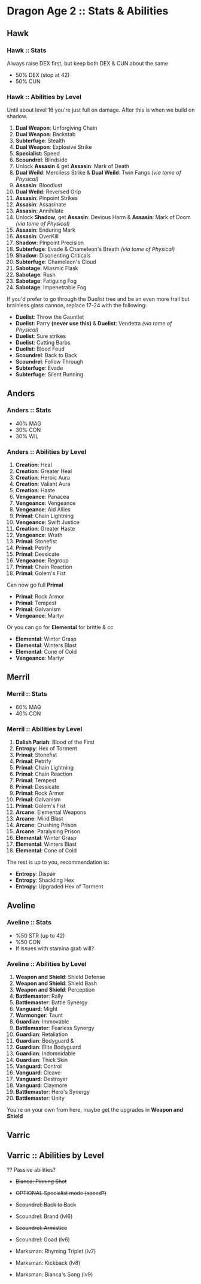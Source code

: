 # Dragon Age 2 :: Stats & Abilities

## Hawk

### Hawk :: Stats

Always raise DEX first, but keep both DEX & CUN about the same

- 50% DEX (stop at 42)
- 50% CUN

### Hawk :: Abilities by Level

Until about level 16 you're just full on damage. After this is when we build on shadow.

1. **Dual Weapon**: Unforgiving Chain
1. **Dual Weapon**: Backstab
1. **Subterfuge**: Stealth
1. **Dual Weapon**: Explosive Strike
1. **Specialist**: Speed
1. **Scoundrel**: Blindside
1. Unlock **Assasin** & get **Assasin**: Mark of Death
1. **Dual Weild**: Merciless Strike & **Dual Weild**: Twin Fangs *(via tome of Physical)*
1. **Assasin**: Bloodlust
1. **Dual Weild**: Reversed Grip
1. **Assasin**: Pinpoint Strikes
1. **Assasin**: Assasinate
1. **Assasin**: Annihilate
1. Unlock **Shadow**, get **Assasin**: Devious Harm & **Assasin**: Mark of Doom *(via tome of Physical)*
1. **Assasin**: Enduring Mark
1. **Assasin**: OverKill
1. **Shadow**: Pinpoint Precision
1. **Subterfuge**: Evade & Chameleon's Breath *(via tome of Physical)*
1. **Shadow**: Disorienting Criticals
1. **Subterfuge**: Chameleon's Cloud
1. **Sabotage**: Miasmic Flask
1. **Sabotage**: Rush
1. **Sabotage**: Fatiguing Fog
1. **Sabotage**: Impenetrable Fog

If you'd prefer to go through the Duelist tree and be an even more frail but brainless glass cannon, replace 17-24 with the following:

- **Duelist**: Throw the Gauntlet
- **Duelist**: Parry **(never use this)** & **Duelist**: Vendetta *(via tome of Physical)*
- **Duelist**: Sure strikes
- **Duelist**: Cutting Barbs
- **Duelist**: Blood Feud
- **Scoundrel**: Back to Back
- **Scoundrel**: Follow Through
- **Subterfuge**: Evade
- **Subterfuge**: Silent Running

## Anders

### Anders :: Stats

- 40% MAG
- 30% CON
- 30% WIL

### Anders :: Abilities by Level

1. **Creation**: Heal
1. **Creation**: Greater Heal
1. **Creation**: Heroic Aura
1. **Creation**: Valiant Aura
1. **Creation**: Haste
1. **Vengeance**: Panacea
1. **Vengeance**: Vengeance
1. **Vengeance**: Aid Allies
1. **Primal**: Chain Lightning
1. **Vengeance**: Swift Justice
1. **Creation**: Greater Haste
1. **Vengeance**: Wrath
1. **Primal**: Stonefist
1. **Primal**: Petrify
1. **Primal**: Dessicate
1. **Vengeance**: Regroup
1. **Primal**: Chain Reaction
1. **Primal**: Golem's Fist

Can now go full **Primal**

- **Primal**: Rock Armor
- **Primal**: Tempest
- **Primal**: Galvanism
- **Vengeance**: Martyr

Or you can go for **Elemental** for brittle & cc

- **Elemental**: Winter Grasp
- **Elemental**: Winters Blast
- **Elemental**: Cone of Cold
- **Vengeance**: Martyr

## Merril

### Merril :: Stats

- 60% MAG
- 40% CON

### Merril :: Abilities by Level

1. **Dalish Pariah**: Blood of the First
1. **Entropy**: Hex of Torment
1. **Primal**: Stonefist
1. **Primal**: Petrify
1. **Primal**: Chain Lightning
1. **Primal**: Chain Reaction
1. **Primal**: Tempest
1. **Primal**: Dessicate
1. **Primal**: Rock Armor
1. **Primal**: Galvanism
1. **Primal**: Golem's Fist
1. **Arcane**: Elemental Weapons
1. **Arcane**: Mind Blast
1. **Arcane**: Crushing Prison
1. **Arcane**: Paralysing Prison
1. **Elemental**: Winter Grasp
1. **Elemental**: Winters Blast
1. **Elemental**: Cone of Cold

The rest is up to you, recommendation is:

- **Entropy**: Dispair
- **Entropy**: Shackling Hex
- **Entropy**: Upgraded Hex of Torment

## Aveline

### Aveline :: Stats

- %50 STR (up to 42)
- %50 CON
- If issues with stamina grab will?

### Aveline :: Abilities by Level

1. **Weapon and Shield**: Shield Defense
1. **Weapon and Shield**: Shield Bash
1. **Weapon and Shield**: Perception
1. **Battlemaster**: Rally
1. **Battlemaster**: Battle Synergy
1. **Vanguard**: Might
1. **Warmonger**: Taunt
1. **Guardian**: Immovable
1. **Battlemaster**: Fearless Synergy
1. **Guardian**: Retaliation
1. **Guardian**: Bodyguard & 
1. **Guardian**: Elite Bodyguard
1. **Guardian**: Indomnidable
1. **Guardian**: Thick Skin
1. **Vanguard**: Control
1. **Vanguard**: Cleave
1. **Vanguard**: Destroyer
1. **Vanguard**: Claymore
1. **Battlemaster**: Hero's Synergy
1. **Battlemaster**: Unity

You're on your own from here, maybe get the upgrades in **Weapon and Shield**

## Varric

## Varric :: Abilities by Level

?? Passive abilities?

- ~~Bianca: Pinning Shot~~
- ~~OPTIONAL Specialist mode (speed?)~~

- ~~Scoundrel: Back to Back~~
- Scoundrel: Brand (lvl6)

- ~~Scoundrel: Armistice~~
- Scoundrel: Goad (lv6)

- Marksman: Rhyming Triplet (lv7)
- Marksman: Kickback (lv8)
- Marksman: Bianca's Song (lv9)
